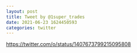```yaml
--- 
layout: post 
title: Tweet by @1super_trades 
date: 2021-06-23 1624450593 
categories: twitter 
--- 
```

https://twitter.com/o/status/1407673799215095808